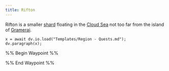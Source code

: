 ```yaml
---
title: Rifton
---
```


Rifton is a smaller [shard](../Shards.md) floating in the [Cloud Sea](../../Cloud%20Sea.md) not too far from the island of [Gramerai](../Gramerai/Gramerai.md). 

````dataviewjs
x = await dv.io.load("Templates/Region - Quests.md");
dv.paragraph(x);
````

%% Begin Waypoint %%

%% End Waypoint %%
